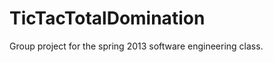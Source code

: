 TicTacTotalDomination
=====================

Group project for the spring 2013 software engineering class.